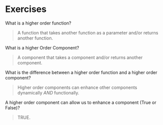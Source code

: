 # Exercises

What is a higher order function?
> A function that takes another function as a parameter and/or returns another function.

What is a higher Order Component?
> A component that takes a component and/or returns another component.

What is the difference between a higher order function and a higher order component?
> Higher order components can enhance other components dynamically *AND* functionally.

A higher order component can allow us to enhance a component (True or False)?
> TRUE.
